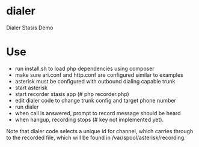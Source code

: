 # dialer
Dialer Stasis Demo

# Use

* run install.sh to load php dependencies using composer
* make sure ari.conf and http.conf are configured similar to examples
* asterisk must be configured with outbound dialing capable trunk
* start asterisk
* start recorder stasis app (# php recorder.php)
* edit dialer code to change trunk config and target phone number
* run dialer
* when call is answered, prompt to record message should be heard
* when hangup, recording stops (# key not implemented yet).

Note that dialer code selects a unique id for channel, which carries
through to the recorded file, which will be found in /var/spool/asterisk/recording.

